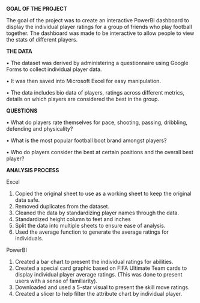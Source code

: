 **GOAL OF THE PROJECT**

The goal of the project was to create an interactive PowerBI dashboard to display the individual player ratings for a group of friends who play football together. The dashboard was made to be interactive to allow people to view the stats of different players.


**THE DATA**

•	The dataset was derived by administering a questionnaire using Google Forms to collect individual player data. 

•	It was then saved into Microsoft Excel for easy manipulation.

•	The data includes bio data of players, ratings across different metrics, details on which players are considered the best in the group. 

**QUESTIONS**

•	What do players rate themselves for pace, shooting, passing, dribbling, defending and physicality?

•	What is the most popular football boot brand amongst players?

•	Who do players consider the best at certain positions and the overall best player?


**ANALYSIS PROCESS**

Excel

1.	Copied the original sheet to use as a working sheet to keep the original data safe. 
2.	Removed duplicates from the dataset.
3.	Cleaned the data by standardizing player names through the data.
4.	Standardized height column to feet and inches
5.	Split the data into multiple sheets to ensure ease of analysis.
6.	 Used the average function to generate the average ratings for individuals.

PowerBI

1.	Created a bar chart to present the individual ratings for abilities.
2.	Created a special card graphic based on FIFA Ultimate Team cards to display individual player average ratings. (This was done to present users with a sense of familiarity).
3.	Downloaded and used a 5-star visual to present the skill move ratings.
4.	Created a slicer to help filter the attribute chart by individual player.

